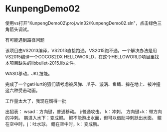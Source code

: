 # KunpengDemo02
使用vs打开"KunpengDemo02\proj.win32\KunpengDemo02.sln"，点击绿色三角箭头调试。

有可能遇到路径问题

该项目由VS2013编译，VS2013直接跑通。VS2015跑不通，一个解决办法是用VS2015编译一个COCOS2DX HELLOWORLD，在这个HELLOWORLD项目里找本项目缺失的libbullet-2015.lib文件。

WASD移动，JKL技能。

完成了一个getHurt的猿们请考虑被风弹、爪子、漩涡、鱼鳍、摔在地上、被冲撞这六种受击动画。

工作量太大了，我现在慌得一批

出招表：
wsad：方向键，普通移动。
j:普通攻击。
k：冲刺。
方向键+k：带方向的冲刺。
鹏进入水下：变成鲲。
鲲不能游出水面，但可以借助冲刺跃出水面。
鲲在空中时，j：吐水球。
鲲在空中时，k：变成鹏。
